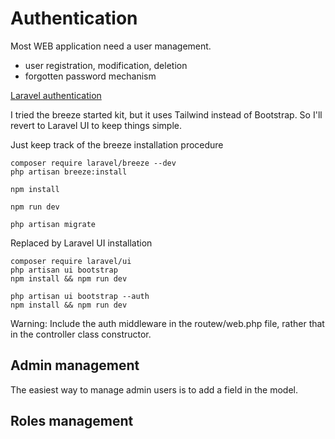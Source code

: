 # Authentication

Most WEB application need a user management.

* user registration, modification, deletion
* forgotten password mechanism

[Laravel authentication](https://laravel.com/docs/8.x/authentication)

I tried the breeze started kit, but it uses Tailwind instead of Bootstrap.
So I'll revert to Laravel UI to keep things simple.

Just keep track of the breeze installation procedure

    composer require laravel/breeze --dev
    php artisan breeze:install

    npm install

    npm run dev

    php artisan migrate    
    
Replaced by Laravel UI installation
    
    composer require laravel/ui
    php artisan ui bootstrap
    npm install && npm run dev
    
    php artisan ui bootstrap --auth
    npm install && npm run dev

Warning: Include the auth middleware in the routew/web.php file, rather that in the controller class constructor.

 
## Admin management

The easiest way to manage admin users is to add a field in the model.

    

## Roles management
    